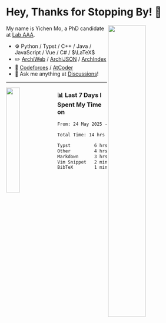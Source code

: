 # Hey, Thanks for Stopping By! 🦭

<picture>
    <source media="(prefers-color-scheme: dark)" srcset="https://github-readme-stats.vercel.app/api?username=amomorning&show_icons=true&theme=noctis_minimus&hide=issues">
    <img align="right" width="45%" src="https://github-readme-stats.vercel.app/api?username=amomorning&show_icons=true&theme=graywhite&hide=issues">
</picture>


My name is Yichen Mo, a PhD candidate at [Lab AAA](https://archialgo.com).

-   :gear: Python / Typst / C++ / Java / JavaScript / Vue / C# / $\LaTeX$ 
-   :pencil2: [ArchiWeb](https://web.archialgo.com) / [ArchiJSON](https://www.food4rhino.com/en/app/archijson) / [ArchIndex](https://index.archialgo.com/) 
-   :abacus: [Codeforces](https://codeforces.com/profile/LaPluma) / [AtCoder](https://atcoder.jp/users/amomorning)
-   :thought_balloon: Ask me anything at [Discussions](https://github.com/amomorning/amomorning/discussions/new)!


---

<picture>
    <source media="(prefers-color-scheme: dark)" srcset="https://github-readme-stats.vercel.app/api/top-langs/?username=amomorning&hide=Mathematica&theme=noctis_minimus">
    <img align="left" width="27%" src="https://github-readme-stats.vercel.app/api/top-langs/?username=amomorning&hide=Mathematica&theme=graywhite">
</picture>

  
### 📊 Last 7 Days I Spent My Time on

<!--START_SECTION:waka-->

```txt
From: 24 May 2025 - To: 31 May 2025

Total Time: 14 hrs 12 mins

Typst         6 hrs 29 mins   ███████████▒░░░░░░░░░░░░░   45.71 %
Other         4 hrs 7 mins    ███████▒░░░░░░░░░░░░░░░░░   29.03 %
Markdown      3 hrs 30 mins   ██████▒░░░░░░░░░░░░░░░░░░   24.67 %
Vim Snippet   2 mins          ░░░░░░░░░░░░░░░░░░░░░░░░░   00.23 %
BibTeX        1 min           ░░░░░░░░░░░░░░░░░░░░░░░░░   00.16 %
```

<!--END_SECTION:waka-->　　
